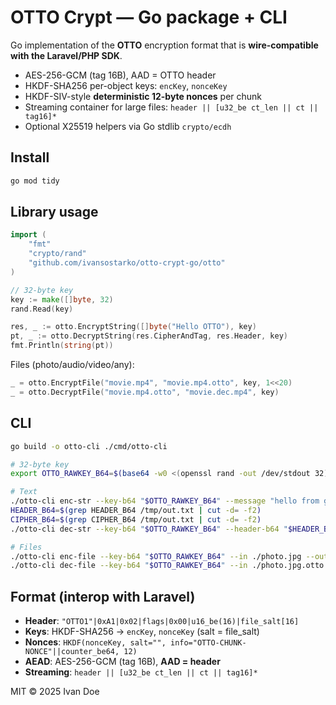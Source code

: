 # OTTO Crypt — Go package + CLI

Go implementation of the **OTTO** encryption format that is **wire-compatible with the Laravel/PHP SDK**.

- AES-256-GCM (tag 16B), AAD = OTTO header
- HKDF-SHA256 per-object keys: `encKey`, `nonceKey`
- HKDF-SIV-style **deterministic 12-byte nonces** per chunk
- Streaming container for large files: `header || [u32_be ct_len || ct || tag16]*`
- Optional X25519 helpers via Go stdlib `crypto/ecdh`

## Install
```bash
go mod tidy
```

## Library usage
```go
import (
    "fmt"
    "crypto/rand"
    "github.com/ivansostarko/otto-crypt-go/otto"
)

// 32-byte key
key := make([]byte, 32)
rand.Read(key)

res, _ := otto.EncryptString([]byte("Hello OTTO"), key)
pt, _ := otto.DecryptString(res.CipherAndTag, res.Header, key)
fmt.Println(string(pt))
```

Files (photo/audio/video/any):
```go
_ = otto.EncryptFile("movie.mp4", "movie.mp4.otto", key, 1<<20)
_ = otto.DecryptFile("movie.mp4.otto", "movie.dec.mp4", key)
```

## CLI
```bash
go build -o otto-cli ./cmd/otto-cli

# 32-byte key
export OTTO_RAWKEY_B64=$(base64 -w0 <(openssl rand -out /dev/stdout 32))

# Text
./otto-cli enc-str --key-b64 "$OTTO_RAWKEY_B64" --message "hello from go"  | tee /tmp/out.txt
HEADER_B64=$(grep HEADER_B64 /tmp/out.txt | cut -d= -f2)
CIPHER_B64=$(grep CIPHER_B64 /tmp/out.txt | cut -d= -f2)
./otto-cli dec-str --key-b64 "$OTTO_RAWKEY_B64" --header-b64 "$HEADER_B64" --cipher-b64 "$CIPHER_B64"

# Files
./otto-cli enc-file --key-b64 "$OTTO_RAWKEY_B64" --in ./photo.jpg --out ./photo.jpg.otto
./otto-cli dec-file --key-b64 "$OTTO_RAWKEY_B64" --in ./photo.jpg.otto --out ./photo.jpg.dec
```

## Format (interop with Laravel)
- **Header**: `"OTTO1"|0xA1|0x02|flags|0x00|u16_be(16)|file_salt[16]`
- **Keys**: HKDF-SHA256 → `encKey`, `nonceKey` (salt = file_salt)
- **Nonces**: `HKDF(nonceKey, salt="", info="OTTO-CHUNK-NONCE"||counter_be64, 12)`
- **AEAD**: AES-256-GCM (tag 16B), **AAD = header**
- **Streaming**: `header || [u32_be ct_len || ct || tag16]*`

MIT © 2025 Ivan Doe
